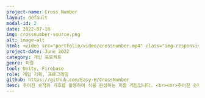 ```yaml
---
project-name: Cross Number
layout: default
modal-id: 2
date: 2022-07-18
img: crossnumber-source.png
alt: image-alt
html: <video src="portfolio/video/crossnumber.mp4" class="img-responsive img-centered" controls></video>
project-date: June 2022
category: 개인 프로젝트
genre: 퍼즐
tool: Unity, Firebase
role: 게임 기획, 프로그래밍
github: https://github.com/Easy-H/CrossNumber
desc: 주어진 숫자와 기호를 활용하여 식을 완성하는 퍼즐 게임입니다. <br><br>주어진 숫자와 기호를 통해 완성된 식을 유추하고, 숫자와 기호를 드래그 & 드롭을 하여 식을 완성합니다.<br><br>올바른 식을 유추하는 과정에서 암산 능력과 추론 능력을 향상할 수 있으며, 다양한 구조의 식을 완성하는 과정에서 올바른 수학적 사고능력을 기를 수 있습니다.
---
```


